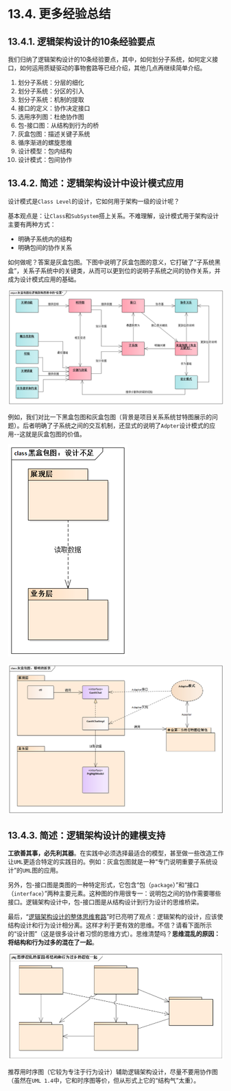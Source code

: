 # 13.4. 更多经验总结

## 13.4.1. 逻辑架构设计的10条经验要点

我们归纳了逻辑架构设计的10条经验要点，其中，如何划分子系统，如何定义接口，如何运用质疑驱动的事物套路等已经介绍，其他几点再继续简单介绍。

1. 划分子系统：分层的细化
2. 划分子系统：分区的引入
3. 划分子系统：机制的提取
4. 接口的定义：协作决定接口
5. 选用序列图：杜绝协作图
6. 包-接口图：从结构到行为的桥
7. 灰盒包图：描述关键子系统
8. 循序渐进的螺旋思维
9. 设计模型：包内结构
10. 设计模式：包间协作

## 13.4.2. 简述：逻辑架构设计中设计模式应用

设计模式是`Class Level`的设计，它如何用于架构一级的设计呢？

基本观点是：让`Class`和`SubSystem`搭上关系。不难理解，设计模式用于架构设计主要有两种方式：

- 明确子系统内的结构
- 明确包间的协作关系

如何做呢？答案是灰盒包图。下图中说明了灰盒包图的意义，它打破了“子系统黑盒”，关系子系统中的关键类，从而可以更到位的说明子系统之间的协作关系，并成为设计模式应用的基础。

![灰盒包图在逻辑架构思维中的“位置”](images/灰盒包图在逻辑架构思维中的“位置”.png)

例如，我们对比一下黑盒包图和灰盒包图（背景是项目关系系统甘特图展示的问题）。后者明确了子系统之间的交互机制，还显式的说明了`Adpter`设计模式的应用--这就是灰盒包图的价值。

![黑盒包图：设计不足](images/黑盒包图：设计不足.png)

![灰盒包图：聪明的折衷](images/灰盒包图：聪明的折衷.png)

## 13.4.3. 简述：逻辑架构设计的建模支持

**工欲善其事，必先利其器**。在实践中必须选择最适合的模型，甚至做一些改造工作让`UML`更适合特定的实践目的。例如：灰盒包图就是一种“专门说明重要子系统设计”的`UML`图的应用。

另外，包-接口图是类图的一种特定形式，它包含“包（`package`）”和“接口（`interface`）”两种主要元素。这种图的作用很专一：说明包之间的协作需要哪些接口。逻辑架构设计中，包-接口图是从结构设计到行为设计的思维桥梁。

最后，“[逻辑架构设计的整体思维套路](13.3.md)”时已亮明了观点：逻辑架构的设计，应该使结构设计和行为设计相分离。这样才利于更有效的思维。不信？请看下面所示的“设计图”（这是很多设计者习惯的思维方式）。思维清楚吗？**思维混乱的原因：将结构和行为过多的混在了一起**。

![思维混乱的原因将结构和行为过多的混在一起](images/思维混乱的原因将结构和行为过多的混在一起.png)

推荐用时序图（它较为专注于行为设计）辅助逻辑架构设计，尽量不要用协作图（虽然在`UML 1.4`中，它和时序图等价，但从形式上它的“结构气”太重）。
